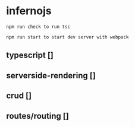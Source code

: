 # infernojs

`npm run check to run tsc`  

`npm run start to start dev server with webpack`  

## typescript []

## serverside-rendering []

## crud []

## routes/routing []

